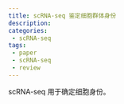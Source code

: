 ```yaml
---
title: scRNA-seq 鉴定细胞群体身份
description: 
categories:
 - scRNA-seq
tags:
 - paper
 - scRNA-seq
 - review
---
```


scRNA-seq 用于确定细胞身份。

<!-- more -->
